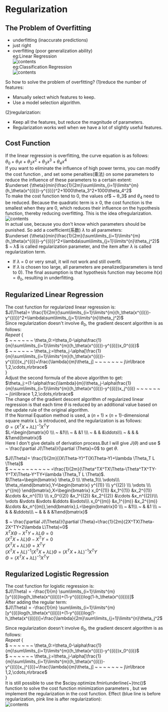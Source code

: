 # Regularization
## The Problem of Overfitting
+ underfitting (inaccurate predictions)  
+ just right  
+ overfitting  (poor generalization ability)  
eg:Linear Regression    
![contents]()  
eg:Classification Regression    
![contents]()  
  
So how to solve the problem of overfitting?
(1)reduce the number of features:  
+ Manually select which features to keep.  
+ Use a model selection algorithm.  
  
(2)regularization:  
+ Keep all the features, but reduce the magnitude of parameters.  
+ Regularization works well when we have a lot of slightly useful features.
## Cost Function  
If the linear regression is overfitting, the curve equation is as follows:  
$\theta_0+\theta_1x+\theta_2x^2+\theta_3x^3+\theta_4x^4$  
If you want to eliminate the influence of high power terms, you can modify the cost function , and set some penalties(乘法) on some parameters to reduce the influence of these parameters to a certain extent:  
$\underset {\theta}{min}\frac{1}{2m}\sum\limits_{i=1}\limits^{m}(h_\theta(x^{(i)})-y^{(i)})^2+1000\theta_3^2+1000\theta_4^2$  
To make the cost function tend to 0, the values ​​of$ ~ θ_3$ and $θ_4$ need to be reduced. Because the quadratic term is ≥ 0, the cost function is the smallest when they are 0, which reduces their influence on the hypothesis function, thereby reducing overfitting. This is the idea of ​​regularization.  
![contents]()   
In actual use, because you don't know which parameters should be punished. So add a coefficient(系数) $λ$ to all parameters:  
$\underset {\theta}{min}\frac{1}{2m}(\sum\limits_{i=1}\limits^{m}(h_\theta(x^{(i)})-y^{(i)})^2+\lambda\sum\limits_{j=1}\limits^{n}\theta_j^2)$   
$ ~ λ$ is called regularization parameter, and the item after $\lambda$ is called regularization term.
+ If $λ$ = 0 or very small, it will not work and still overfit.  
+ If $λ$ is chosen too large, all parameters are penalized(parameters is tend to 0). The final assumption is that hypothesis function may become $h(x) = θ_0$, resulting in underfitting.  
## Regularized Linear Regression
The cost function for regularized linear regression is:  
$J(\Theta)= \frac{1}{2m}(\sum\limits_{i=1}\limits^{m}(h_\theta(x^{(i)})-y^{(i)})^2+\lambda\sum\limits_{j=1}\limits^{n}\theta_j^2)$  
Since regularization doesn't involve $θ_0$, the gradient descent algorithm is as follows:  
$Repeat ~ \lbrace$  
$ ~ ~ ~ ~ ~ ~ \theta_0:=\theta_0-\alpha\frac{1}{m}\sum\limits_{i=1}\limits^{m}(h_\theta(x^{(i)})-y^{(i)})x_0^{(i)}$  
$ ~ ~ ~ ~ ~ ~ \theta_j:=\theta_j-\alpha[\frac{1}{m}\sum\limits_{i=1}\limits^{m}(h_\theta(x^{(i)})-y^{(i)})x_j^{(i)}+\frac{\lambda}{m}\theta_j] ~ ~ ~  ~  ~ ~ ~ j\in\lbrace 1,2,\cdots,n\rbrace$  
$\rbrace$  
Adjust the second formula of the above algorithm to get:  
$\theta_j:=(1-\alpha\frac{\lambda}{m})\theta_j-\alpha\frac{1}{m}\sum\limits_{i=1}\limits^{m}(h_\theta(x^{(i)})-y^{(i)})x_j^{(i)} ~ ~ ~  ~  ~ ~ ~ j\in\lbrace 1,2,\cdots,n\rbrace$   
The change of the gradient descent algorithm of regularized linear regression is that each time $θ$ is reduced by an additional value based on the update rule of the original algorithm.  
If the Normal Equation method is used, a $(n+1)×(n+1)$-dimensional square matrix L is introduced, and the regularization is as follows:   
$\Theta=(X^TX+\lambda L)^{-1}X^TY$  
$L=\begin{bmatrix}0 \\\ ~ &1\\\ ~ &  &1 \\\ ~ &  &  &\ddots\\\ ~ & & & &1\end{bmatrix}$  
Here I don't give details of derivation process.But I will give $J(\theta)$ and use $ ~ \frac{\partial J(\Theta)}{\partial \Theta}=0$ to get $\theta$.

$J(\Theta)= \frac{1}{2m}[(X\Theta-Y)^T(X\Theta-Y)+\lambda \Theta_T L \Theta]$  
$ ~ ~ ~ ~ ~ ~ ~ ~ ~ ~ =\frac{1}{2m}(\Theta^TX^TX\Theta-\Theta^TX^TY-Y^TX\Theta-Y^TY+\lambda \Theta_T L \Theta)$.  
$\Theta=\begin{bmatrix} \theta_0 \\\ \theta_1\\\ \vdots\\\ \theta_n\end{bmatrix},Y=\begin{bmatrix} y^{(1)} \\\ y^{(2)}  \\\ \vdots \\\ y^{(m)}  \end{bmatrix},X=\begin{bmatrix} x_0^{(1)} &x_1^{(1)} &x_2^{(1)} &\cdots &x_n^{(1)} \\\ x_0^{(2)} &x_1^{(2)} &x_2^{(2)} &\cdots &x_n^{(2)}\\\ \vdots &\vdots &\vdots &\ddots &\vdots\\\ x_0^{(m)} &x_1^{(m)} &x_2^{(m)} &\cdots &x_n^{(m)},\end{bmatrix},L=\begin{bmatrix}0 \\\ ~ &1\\\ ~ &  &1 \\\ ~ &  &  &\ddots\\\ ~ & & & &1\end{bmatrix}$    

$ ~ \frac{\partial J(\Theta)}{\partial \Theta}=\frac{1}{2m}(2X^TX\Theta-2X^TY+2\lambda L\Theta)=0$   
$X^TX\Theta-X^TY+\lambda L\Theta=0$  
$(X^TX+\lambda L)\Theta-X^TY=0$  
$(X^TX+\lambda L)\Theta=X^TY$  
$(X^TX+\lambda L)^{-1}(X^TX+\lambda L)\Theta=(X^TX+\lambda L)^{-1}X^TY$   
$\Theta=(X^TX+\lambda L)^{-1}X^TY$  
## Regularized Logistic Regression
The cost function for logistic regression is:  
$J(\Theta) = -\frac{1}{m} \sum\limits_{i=1}\limits^{m} [y^{(i)}log(h_\theta(x^{(i)}))+(1-y^{(i)})log(1-h_\theta(x^{(i)}))]$  
After adding the regular term:  
$J(\Theta) = -\frac{1}{m} \sum\limits_{i=1}\limits^{m} [y^{(i)}log(h_\theta(x^{(i)}))+(1-y^{(i)})log(1-h_\theta(x^{(i)}))]+\frac{\lambda}{2m}\sum\limits_{j=1}\limits^{n}\theta_j^2$  

Since regularization doesn't involve $θ_0$, the gradient descent algorithm is as follows:  
$Repeat ~ \lbrace$  
$ ~ ~ ~ ~ ~ ~ \theta_0:=\theta_0-\alpha\frac{1}{m}\sum\limits_{i=1}\limits^{m}(h_\theta(x^{(i)})-y^{(i)})x_0^{(i)}$  
$ ~ ~ ~ ~ ~ ~ \theta_j:=\theta_j-\alpha[\frac{1}{m}\sum\limits_{i=1}\limits^{m}(h_\theta(x^{(i)})-y^{(i)})x_j^{(i)}+\frac{\lambda}{m}\theta_j] ~ ~ ~  ~  ~ ~ ~ j\in\lbrace 1,2,\cdots,n\rbrace$  
$\rbrace$   
It is still possible to use the $scipy.optimize.fmin\underline{~}tnc()$ function to solve the cost function minimization parameters , but we implement the regularization in the cost function.
Effect (blue line is before regularization, pink line is after regularization):  
![contents]()  